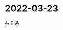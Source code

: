 # 2022-03-23

共 0 条

<!-- BEGIN WEIBO -->
<!-- 最后更新时间 Wed Mar 23 2022 02:14:43 GMT+0800 (China Standard Time) -->

<!-- END WEIBO -->
